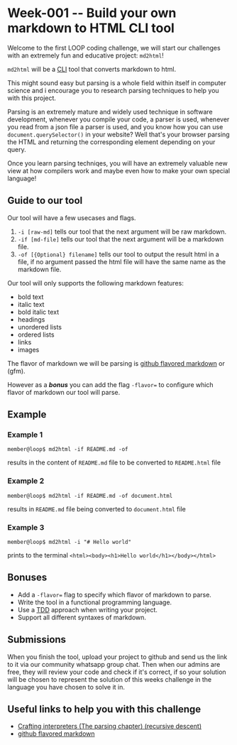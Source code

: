 # Week-001 -- Build your own markdown to HTML CLI tool

Welcome to the first LOOP coding challenge, we will start our challenges with an extremely fun and educative project: `md2html`!

`md2html` will be a [CLI](https://en.wikipedia.org/wiki/Command-line_interface) tool that converts markdown to html. 

This might sound easy but parsing is a whole field within itself in computer science and i encourage you to research parsing techniques to help you
with this project.

Parsing is an extremely mature and widely used technique in software development, whenever you compile your code, a parser is used, whenever you read from a json file a parser is used, and you know how you can use `document.querySelector()` in your website? Well that's your browser parsing the HTML and returning the corresponding element depending on your query.

Once you learn parsing techniqes, you will have an extremely valuable new view at how compilers work and maybe even how to make your own special language!

## Guide to our tool

Our tool will have a few usecases and flags.

1. `-i [raw-md]` tells our tool that the next argument will be raw markdown.
2. `-if [md-file]` tells our tool that the next argument will be a markdown file.
3. `-of [{Optional} filename]` tells our tool to output the result html in a file,
    if no argument passed the html file will have the same name as the markdown file.

Our tool will only supports the following markdown features:

- bold text
- italic text
- bold italic text
- headings
- unordered lists
- ordered lists
- links
- images

The flavor of markdown we will be parsing is [github flavored markdown](https://github.github.com/gfm/) or (gfm).

However as a ***bonus*** you can add the flag `-flavor=` to configure which flavor of markdown our tool will parse.

## Example

### Example 1

```console
member@loop$ md2html -if README.md -of
```

results in the content of `README.md` file to be converted to `README.html` file

### Example 2

```console
member@loop$ md2html -if README.md -of document.html
```

results in `README.md` file being converted to `document.html` file

### Example 3

```console
member@loop$ md2html -i "# Hello world"
```

prints to the terminal `<html><body><h1>Hello world</h1></body></html>`

## Bonuses

- Add a `-flavor=` flag to specify which flavor of markdown to parse.
- Write the tool in a functional programming language.
- Use a [TDD](https://en.wikipedia.org/wiki/Test-driven_development#:~:text=Test%20Driven%20Development%20(TDD)%20is,leading%20to%20more%20robust%20software.) approach when writing your project.
- Support all different syntaxes of markdown.

## Submissions

When you finish the tool, upload your project to github and send us the link to it via our community whatsapp group chat.
Then when our admins are free, they will review your code and check if it's correct, if so your solution will be chosen to represent the solution
of this weeks challenge in the language you have chosen to solve it in.

## Useful links to help you with this challenge

- [Crafting interpreters (The parsing chapter) (recursive descent)](https://www.craftinginterpreters.com/parsing-expressions.html)
- [github flavored markdown](https://github.github.com/gfm/)
